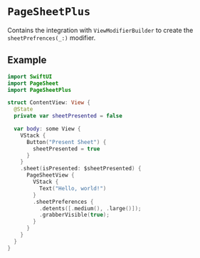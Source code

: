 # ``PageSheetPlus``

Contains the integration with ``ViewModifierBuilder`` to create the ``sheetPrefrences(_:)`` modifier.

## Example

```swift
import SwiftUI
import PageSheet
import PageSheetPlus

struct ContentView: View {
  @State
  private var sheetPresented = false

  var body: some View {
    VStack {
      Button("Present Sheet") {
        sheetPresented = true
      }
    }
    .sheet(isPresented: $sheetPresented) {
      PageSheetView {
        VStack {
          Text("Hello, world!")
        }
        .sheetPreferences {
          .detents([.medium(), .large()]);
          .grabberVisible(true);
        }
      }
    }
  }
}
```
